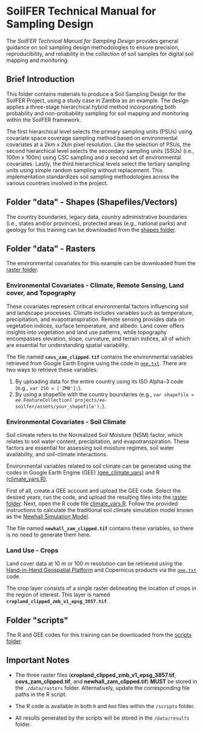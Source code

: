 # SoilFER Technical Manual for Sampling Design

The *SoilFER Technical Manual for Sampling Design* provides general guidance on soil sampling design methodologies to ensure precision, reproducibility, and reliability in the collection of soil samples for digital soil mapping and monitoring.

## Brief Introduction

This folder contains materials to produce a Soil Sampling Design for the SoilFER Project, using a study case in Zambia as an example. The design applies a three-stage hierarchical hybrid method incorporating both probability and non-probability sampling for soil mapping and monitoring within the SoilFER framework.

The first hierarchical level selects the primary sampling units (PSUs) using covariate space coverage sampling method based on environmental covariates at a 2km x 2km pixel resolution. Like the selection of PSUs, the second hierarchical level selects the secondary sampling units (SSUs) (i.e., 100m x 100m) using CSC sampling and a second set of environmental covariates. Lastly, the third hierarchical levels select the tertiary sampling units using simple random sampling without replacement. This implementation standardizes soil sampling methodologies across the various countries involved in the project.

## Folder "data" - Shapes (Shapefiles/Vectors)

The country boundaries, legacy data, country administrative boundaries (i.e., states and/or provinces), protected areas (e.g., national parks) and geology for this training can be downloaded from the [shapes folder](./data/shapes).

## Folder "data" - Rasters

The environmental covariates for this example can be downloaded from the [raster folder](./data/rasters).

### Environmental Covariates - Climate, Remote Sensing, Land cover, and Topography

These covariates represent critical environmental factors influencing soil and landscape processes. Climate includes variables such as temperature, precipitation, and evapotranspiration. Remote sensing provides data on vegetation indices, surface temperature, and albedo. Land cover offers insights into vegetation and land use patterns, while topography encompasses elevation, slope, curvature, and terrain indices, all of which are essential for understanding spatial variability.

The file named **`covs_zam_clipped.tif`** contains the environmental variables retrieved from Google Earth Engine using the code in [`gee.txt`](./scripts/GEE). There are two ways to retrieve these variables:
1. By uploading data for the entire country using its ISO Alpha-3 code (e.g., `var ISO = ['ZMB'];`).
2. By using a shapefile with the country boundaries (e.g., `var shapefile = ee.FeatureCollection('projects/ee-soilfer/assets/your_shapefile');`).

### Environmental Covariates - Soil Climate

Soil climate refers to the Normalized Soil Moisture (NSM) factor, which relates to soil water content, precipitation, and evapotranspiration. These factors are essential for assessing soil moisture regimes, soil water availability, and soil-climate interactions.

Environmental variables related to soil climate can be generated using the codes in Google Earth Engine (GEE) [(gee_climate_vars)](./scripts/GEE) and R [(climate_vars.R)](./scripts). 

First of all, create a GEE account and upload the GEE code. Select the desired years, run the code, and upload the resulting files into the [raster folder](./data/rasters). Next, open the R code file [climate_vars.R](./scripts). Follow the provided instructions to calculate the traditional soil climate simulation model known as the [Newhall Simulation Model](https://github.com/ncss-tech/jNSMR).

The file named **`newhall_zam_clipped.tif`** contains these variables, so there is no need to generate them here.

### Land Use - Crops

Land cover data at 10 m or 100 m resolution can be retrieved using the [Hand-in-Hand Geospatial Platform](https://data.apps.fao.org/?lang=en) and Copernicus products via the [`gee.txt`](./scripts/GEE) code.

The crop layer consists of a single raster delineating the location of crops in the region of interest. This layer is named **`cropland_clipped_zmb_v1_epsg_3857.tif`**.

## Folder "scripts"

The R and GEE codes for this training can be downloaded from the [scripts folder](./data/scripts).

## Important Notes

- The three raster files (**cropland_clipped_zmb_v1_epsg_3857.tif**, **covs_zam_clipped.tif**, and **newhall_zam_clipped.tif**) **MUST** be stored in the `./data/rasters` folder. Alternatively, update the corresponding file paths in the R script.

- The R code is available in both `R` and `Rmd` files within the `/scripts` folder.

- All results generated by the scripts will be stored in the `/data/results` folder.
